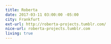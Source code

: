 ```yaml
---
title: Roberta
date: 2017-03-11 03:00:00 -05:00
city: Frankfurt
ext-url: http://roberta-projects.tumblr.com/
nice-url: roberta-projects.tumblr.com
living: true
---
```

